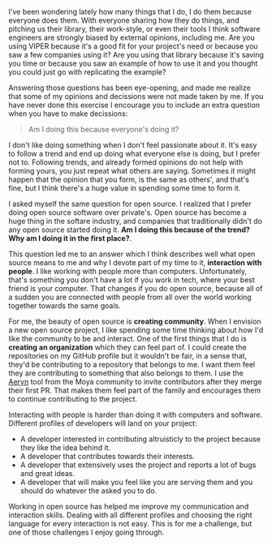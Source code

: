 I've been wondering lately how many things that I do, I do them because everyone does them. With everyone sharing how they do things, and pitching us their library, their work-style, or even their tools I think software engineers are strongly biased by external opinions, including me. Are you using VIPER because it's a good fit for your project's need or because you saw a few companies using it? Are you using that library because it's saving you time or because you saw an example of how to use it and you thought you could just go with replicating the example?

Answering those questions has been eye-opening, and made me realize that some of my opinions and decissions were not made taken by me. If you have never done this exercise I encourage you to include an extra question when you have to make decissions:

> Am I doing this because everyone's doing it?

I don't like doing something when I don't feel passionate about it. It's easy to follow a trend and end up doing what everyone else is doing, but I prefer not to. Following trends, and already formed opinions do not help with forming yours, you just repeat what others are saying. Sometimes it might happen that the opinion that you form, is the same as others', and that's fine, but I think there's a huge value in spending some time to form it.

I asked myself the same question for open source. I realized that I prefer doing open source software over private's. Open source has become a huge thing in the softare industry, and companies that traditionally didn't do any open source started doing it. **Am I doing this because of the trend?** **Why am I doing it in the first place?**.

This question led me to an answer which I think describes well what open source means to me and why I devote part of my time to it, **interaction with people**. I like working with people more than computers. Unfortunately, that's something you don't have a lot if you work in tech, where your best friend is your computer. That changes if you do open source, because all of a sudden you are connected with people from all over the world working together towards the same goals.

For me, the beauty of open source is **creating community**. When I envision a new open source project, I like spending some time thinking about how I'd like the community to be and interact. One of the first things that I do is **creating an organization** which they can feel part of. I could create the repositories on my GitHub profile but it wouldn't be fair, in a sense that, they'd be contributing to a repository that belongs to me. I want them feel they are contributing to something that also belongs to them. I use the [Aeryn](https://github.com/moya/aeryn) tool from the Moya community to invite contributors after they merge their first PR. That makes them feel part of the family and encourages them to continue contributing to the project.

Interacting with people is harder than doing it with computers and software. Different profiles of developers will land on your project:

- A developer interested in contributing altruisticly to the project because they like the idea behind it.
- A developer that contributes towards their interests.
- A developer that extensively uses the project and reports a lot of bugs and great ideas.
- A developer that will make you feel like you are serving them and you should do whatever the asked you to do.

Working in open source has helped me improve my communication and interaction skills. Dealing with all different profiles and choosing the right language for every interaction is not easy. This is for me a challenge, but one of those challenges I enjoy going through.


